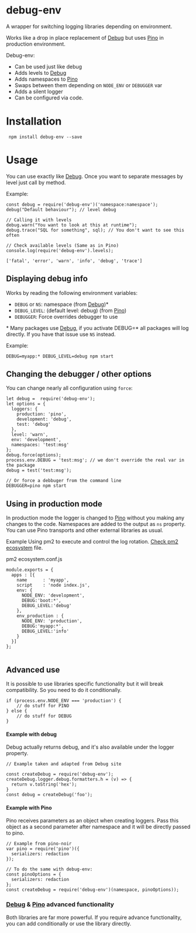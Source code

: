 # debug-env
A wrapper for switching logging libraries depending on environment.

Works like a drop in place replacement of [Debug](https://github.com/visionmedia/debug) but uses  [Pino](https://npm.im/pino) in production environment.

Debug-env:

- Can be used just like debug
- Adds levels to [Debug](https://github.com/visionmedia/debug)
- Adds namespaces to [Pino](https://npm.im/pino)
- Swaps between them depending on `NODE_ENV` or `DEBUGGER` var
- Adds a silent logger
- Can be configured via code.

# Installation
```
 npm install debug-env --save
 ```

 # Usage
 You can use exactly like [Debug](https://github.com/visionmedia/debug). Once you want to separate messages by level just call by method.

 Example:
```
const debug = require('debug-env')('namespace:namespace');
debug("Default behaviour"); // level debug

// Calling it with levels
debug.warn("You want to look at this at runtime");
debug.trace("SQL for something", sql); // You don't want to see this often

// Check available levels (Same as in Pino)
console.log(require('debug-env').levels);

['fatal', 'error', 'warn', 'info', 'debug', 'trace']
```

## Displaying debug info
Works by reading the following environment variables:
- `DEBUG` or `NS`: namespace (from [Debug](https://github.com/visionmedia/debug))*
- `DEBUG_LEVEL`: (default level: debug)  (from  [Pino](https://github.com/pinojs/pino/blob/master/docs/API.md))
- `DEBUGGER`: Force overrides debugger to use

\* Many packages use [Debug](https://github.com/visionmedia/debug), if you activate DEBUG=* all packages will log directly. If you have that issue use `NS` instead.


Example:
```
DEBUG=myapp:* DEBUG_LEVEL=debug npm start
```

## Changing the debugger / other options
You can change nearly all configuration using `force`:
```
let debug =  require('debug-env');
let options = {
  loggers: {
    production: 'pino',
    development: 'debug',
    test: 'debug'
  },
  level: 'warn',
  env: 'development',
  namespaces: 'test:msg'
};
debug.force(options);
process.env.DEBUG = 'test:msg'; // we don't override the real var in the package
debug = test('test:msg');

// Or force a debbuger from the command line
DEBUGGER=pino npm start

```

## Using in production mode
In production mode the logger is changed to [Pino](https://npm.im/pino) without you making any changes to the code.
Namespaces are added to the output as `ns` property. You can use Pino transports and other external libraries as usual.

Example Using pm2 to execute and control the log rotation.
[Check pm2 ecosystem](https://pm2.io/doc/en/runtime/guide/ecosystem-file/) file.

pm2 ecosystem.conf.js
```
module.exports = {
  apps : [{
    name      : 'myapp',
    script    : 'node index.js',
    env: {
      NODE_ENV: 'development',
      DEBUG:'boot:*',
      DEBUG_LEVEL:'debug'
    },
    env_production : {
      NODE_ENV: 'production',
      DEBUG:'myapp:*',
      DEBUG_LEVEL:'info'
    }
  }]
};


```
## Advanced use

It is possible to use libraries specific functionality but it will break compatibility. So you need to do it conditionally.
```
if (process.env.NODE_ENV === 'production') {
    // do stuff for PINO
} else {
    // do stuff for DEBUG
}
```

#### Example with debug
Debug actually returns debug, and it's also available under the logger property.

```
// Example taken and adapted from Debug site

const createDebug = require('debug-env');
createDebug.logger.debug.formatters.h = (v) => {
  return v.toString('hex');
}
const debug = createDebug('foo');

```

#### Example with Pino
Pino receives parameters as an object when creating loggers. Pass this object as a second parameter after namespace and it will be directly passed to pino.
```
// Example from pino-noir
var pino = require('pino')({
  serializers: redaction
});

// To do the same with debug-env:
const pinoOptions = {
  serializers: redaction
};
const createDebug = require('debug-env')(namespace, pinoOptions));
```

### [Debug](https://github.com/visionmedia/debug) & [Pino](https://npm.im/pino) advanced functionality
Both libraries are far more powerful. If you require advance functionality, you can add conditionally or use the library directly.
